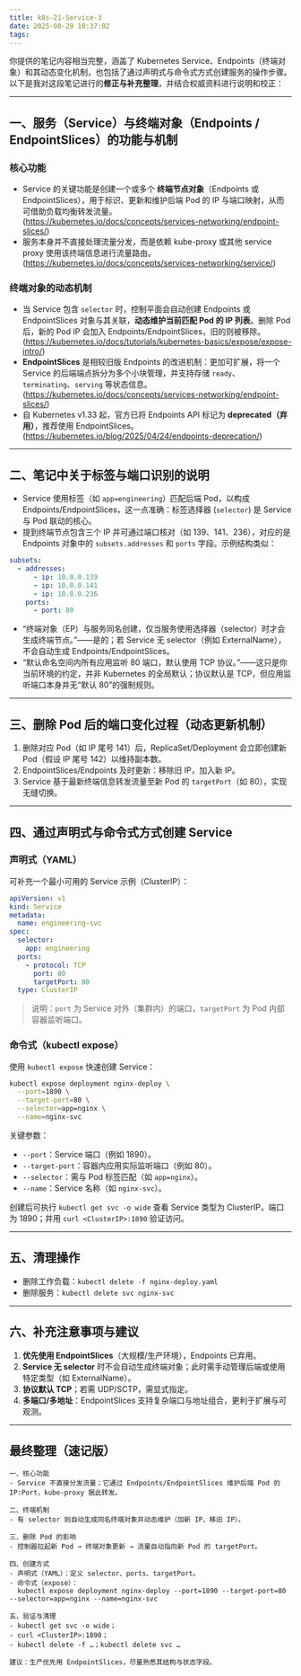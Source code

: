 ```yaml
---
title: k8s-21-Service-3
date: 2025-08-29 10:37:02
tags:
---
```




你提供的笔记内容相当完整，涵盖了 Kubernetes Service、Endpoints（终端对象）和其动态变化机制，也包括了通过声明式与命令式方式创建服务的操作步骤。以下是我对这段笔记进行的**修正与补充整理**，并结合权威资料进行说明和校正：

---

## 一、服务（Service）与终端对象（Endpoints / EndpointSlices）的功能与机制

### 核心功能 
- Service 的关键功能是创建一个或多个 **终端节点对象**（Endpoints 或 EndpointSlices），用于标识、更新和维护后端 Pod 的 IP 与端口映射，从而可借助负载均衡转发流量。(https://kubernetes.io/docs/concepts/services-networking/endpoint-slices/)
- 服务本身并不直接处理流量分发，而是依赖 kube-proxy 或其他 service proxy 使用该终端信息进行流量路由。(https://kubernetes.io/docs/concepts/services-networking/service/)

### 终端对象的动态机制
- 当 Service 包含 `selector` 时，控制平面会自动创建 Endpoints 或 EndpointSlices 对象与其关联，**动态维护当前匹配 Pod 的 IP 列表**。删除 Pod 后，新的 Pod IP 会加入 Endpoints/EndpointSlices，旧的则被移除。(https://kubernetes.io/docs/tutorials/kubernetes-basics/expose/expose-intro/)
- **EndpointSlices** 是相较旧版 Endpoints 的改进机制：更加可扩展，将一个 Service 的后端端点拆分为多个小块管理，并支持存储 `ready`、`terminating`、`serving` 等状态信息。(https://kubernetes.io/docs/concepts/services-networking/endpoint-slices/)
- 自 Kubernetes v1.33 起，官方已将 Endpoints API 标记为 **deprecated（弃用）**，推荐使用 EndpointSlices。(https://kubernetes.io/blog/2025/04/24/endpoints-deprecation/)

---

## 二、笔记中关于标签与端口识别的说明

- Service 使用标签（如 `app=engineering`）匹配后端 Pod，以构成 Endpoints/EndpointSlices，这一点准确：标签选择器 (`selector`) 是 Service 与 Pod 联动的核心。
- 提到终端节点包含三个 IP 并可通过端口核对（如 139、141、236），对应的是 Endpoints 对象中的 `subsets.addresses` 和 `ports` 字段。示例结构类似：

```yaml
subsets:
  - addresses:
      - ip: 10.0.0.139
      - ip: 10.0.0.141
      - ip: 10.0.0.236
    ports:
      - port: 80
```

- “终端对象（EP）与服务同名创建，仅当服务使用选择器（selector）时才会生成终端节点。”——是的；若 Service 无 selector（例如 ExternalName），不会自动生成 Endpoints/EndpointSlices。
- “默认命名空间内所有应用监听 80 端口，默认使用 TCP 协议。”——这只是你当前环境的约定，并非 Kubernetes 的全局默认；协议默认是 TCP，但应用监听端口本身并无“默认 80”的强制规则。

---

## 三、删除 Pod 后的端口变化过程（动态更新机制）

1. 删除对应 Pod（如 IP 尾号 141）后，ReplicaSet/Deployment 会立即创建新 Pod（假设 IP 尾号 142）以维持副本数。
2. EndpointSlices/Endpoints 及时更新：移除旧 IP，加入新 IP。
3. Service 基于最新终端信息转发流量至新 Pod 的 `targetPort`（如 80），实现无缝切换。

---

## 四、通过声明式与命令式方式创建 Service

### 声明式（YAML）
可补充一个最小可用的 Service 示例（ClusterIP）：

```yaml
apiVersion: v1
kind: Service
metadata:
  name: engineering-svc
spec:
  selector:
    app: engineering
  ports:
    - protocol: TCP
      port: 80
      targetPort: 80
  type: ClusterIP
```

> 说明：`port` 为 Service 对外（集群内）的端口，`targetPort` 为 Pod 内部容器监听端口。

### 命令式（kubectl expose）
使用 `kubectl expose` 快速创建 Service：

```bash
kubectl expose deployment nginx-deploy \
  --port=1890 \
  --target-port=80 \
  --selector=app=nginx \
  --name=nginx-svc
```

关键参数：
- `--port`：Service 端口（例如 1890）。
- `--target-port`：容器内应用实际监听端口（例如 80）。
- `--selector`：需与 Pod 标签匹配（如 `app=nginx`）。
- `--name`：Service 名称（如 `nginx-svc`）。

创建后可执行 `kubectl get svc -o wide` 查看 Service 类型为 ClusterIP，端口为 1890；并用 `curl <ClusterIP>:1890` 验证访问。

---

## 五、清理操作

- 删除工作负载：`kubectl delete -f nginx-deploy.yaml`
- 删除服务：`kubectl delete svc nginx-svc`

---

## 六、补充注意事项与建议

1. **优先使用 EndpointSlices**（大规模/生产环境），Endpoints 已弃用。
2. **Service 无 selector** 时不会自动生成终端对象；此时需手动管理后端或使用特定类型（如 ExternalName）。
3. **协议默认 TCP**；若需 UDP/SCTP，需显式指定。
4. **多端口/多地址**：EndpointSlices 支持复杂端口与地址组合，更利于扩展与可观测。

---

## 最终整理（速记版）

```text
一、核心功能
- Service 不直接分发流量；它通过 Endpoints/EndpointSlices 维护后端 Pod 的 IP:Port，kube-proxy 据此转发。

二、终端机制
- 有 selector 则自动生成同名终端对象并动态维护（加新 IP、移旧 IP）。

三、删除 Pod 的影响
- 控制器拉起新 Pod → 终端对象更新 → 流量自动指向新 Pod 的 targetPort。

四、创建方式
- 声明式（YAML）：定义 selector、ports、targetPort。
- 命令式（expose）：
  kubectl expose deployment nginx-deploy --port=1890 --target-port=80 --selector=app=nginx --name=nginx-svc

五、验证与清理
- kubectl get svc -o wide；
- curl <ClusterIP>:1890；
- kubectl delete -f …；kubectl delete svc …

建议：生产优先用 EndpointSlices，尽量熟悉其结构与状态字段。
```
